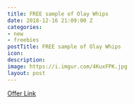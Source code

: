 ```yaml
---
title: FREE sample of Olay Whips
date: 2018-12-16 21:09:00 Z
categories:
- new
- freebies
postTitle: FREE sample of Olay Whips
icon: 
description: 
image: https://i.imgur.com/4KuxFPK.jpg
layout: post
---
```


[Offer Link](https://olaywhips.com/)

